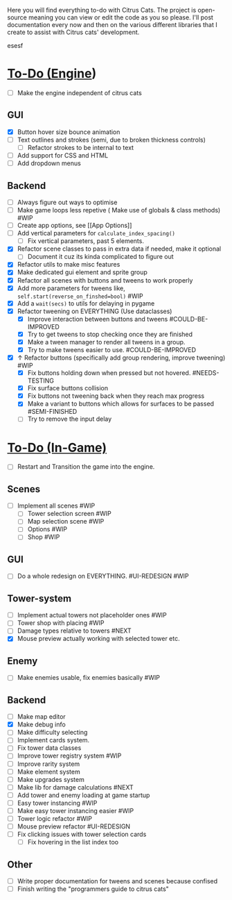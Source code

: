 Here you will find everything to-do with Citrus Cats. The project is open-source meaning you can view or edit the code as you so please. I'll post documentation every now and then on the various different libraries that I create to assist with Citrus cats' development.  

esesf
# <u>To-Do  (Engine</u>)

- [ ] Make the engine independent of citrus cats
## GUI
- [x] Button hover size bounce animation
- [ ] Text outlines and strokes (semi, due to broken thickness controls) 
	- [ ] Refactor strokes to be internal to text
- [ ] Add support for CSS and HTML
- [ ] Add dropdown menus
## Backend
- [ ] Always figure out ways to optimise
- [ ] Make game loops less repetive ( Make use of globals & class methods) #WIP
- [ ] Create app options, see [[App Options]]
- [ ] Add vertical parameters for `calculate_index_spacing()` 
	- [ ] Fix vertical parameters, past 5 elements.
- [x] Refactor scene classes to pass in extra data if needed, make it optional
	- [ ] Document it cuz its kinda complicated to figure out
- [x] Refactor utils to make misc features 
- [x] Make dedicated gui element and sprite group 
- [x] Refactor all scenes with buttons and tweens to work properly
- [x] Add more parameters for tweens like, `self.start(reverse_on_finshed=bool)` #WIP  
- [x] Add a `wait(secs)` to utils for delaying in pygame 
- [x] Refactor tweening on EVERYTHING (Use dataclasses) 
	- [x] Improve interaction between buttons and tweens #COULD-BE-IMPROVED 
	- [x] Try to get tweens to stop checking once they are finished 
	- [x] Make a tween manager to render all tweens in a group.
	- [x] Try to make tweens easier to use. #COULD-BE-IMPROVED
- [x] ↑ Refactor buttons (specifically add group rendering, improve tweening) #WIP 
	- [x] Fix buttons holding down when pressed but not hovered. #NEEDS-TESTING 
	- [x] Fix surface buttons collision
	- [x] Fix buttons not tweening back when they reach max progress
	- [x] Make a variant to buttons which allows for surfaces to be passed #SEMI-FINISHED 
	- [ ] Try to remove the input delay
# <u>To-Do (In-Game) </u>


- [ ] Restart and Transition the game into the engine. 
## Scenes
- [ ] Implement all scenes #WIP
	- [ ] Tower selection screen  #WIP
	- [ ] Map selection scene #WIP
	- [ ] Options #WIP
	- [ ] Shop #WIP 
## GUI
- [ ] Do a whole redesign on EVERYTHING. #UI-REDESIGN #WIP
## Tower-system
- [ ] Implement actual towers not placeholder ones #WIP 
- [ ] Tower shop with placing #WIP 
- [ ] Damage types relative to towers #NEXT 
- [x] Mouse preview actually working with selected tower etc.
## Enemy 
- [ ] Make enemies usable, fix enemies basically #WIP
## Backend
- [ ] Make map editor
- [x] Make debug info
- [ ] Make difficulty selecting
- [ ] Implement cards system.
- [ ] Fix tower data classes
- [ ] Improve tower registry system #WIP
- [ ] Improve rarity system 
- [ ] Make element system
- [ ] Make upgrades system
- [ ] Make lib for damage calculations #NEXT
- [ ] Add tower and enemy loading at game startup 
- [ ] Easy tower instancing #WIP 
- [ ] Make easy tower instancing easier #WIP 
- [ ] Tower logic refactor #WIP 
- [ ] Mouse preview refactor #UI-REDESIGN 
- [ ] Fix clicking issues with tower selection cards
	- [ ] Fix hovering in the list index too
## Other
- [ ] Write proper documentation for tweens and scenes because confised
- [ ] Finish writing the "programmers guide to citrus cats"